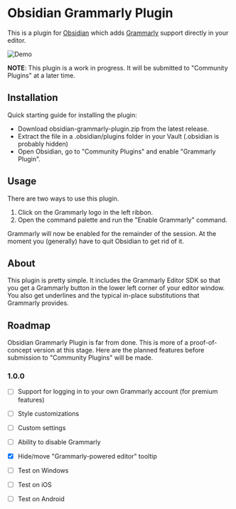 # Obsidian Grammarly Plugin 

This is a plugin for [Obsidian](https://obsidian.md) which adds [Grammarly](https://grammarly.com) support directly in your editor.

![Demo](https://user-images.githubusercontent.com/7118482/195243729-44cee9a0-3635-4eda-b012-5af36a5c0f96.gif)

**NOTE**: This plugin is a work in progress.
It will be submitted to "Community Plugins" at a later time.

## Installation 

Quick starting guide for installing the plugin:
- Download obsidian-grammarly-plugin.zip from the latest release.
- Extract the file in a .obsidian/plugins folder in your Vault (.obsidian is probably hidden)
- Open Obsidian, go to "Community Plugins" and enable "Grammarly Plugin".

## Usage

There are two ways to use this plugin.

1. Click on the Grammarly logo in the left ribbon.
2. Open the command palette and run the "Enable Grammarly" command.

Grammarly will now be enabled for the remainder of the session.
At the moment you (generally) have to quit Obsidian to get rid of it.

## About
This plugin is pretty simple.
It includes the Grammarly Editor SDK so that you get a Grammarly button in the lower left corner of your editor window.
You also get underlines and the typical in-place substitutions that Grammarly provides.

## Roadmap
Obsidian Grammarly Plugin is far from done.
This is more of a proof-of-concept version at this stage.
Here are the planned features before submission to "Community Plugins" will be made.

### 1.0.0
- [ ] Support for logging in to your own Grammarly account (for premium features)
- [ ] Style customizations
- [ ] Custom settings
- [ ] Ability to disable Grammarly
- [X] Hide/move "Grammarly-powered editor" tooltip
- [ ] Test on Windows
- [ ] Test on iOS
- [ ] Test on Android

